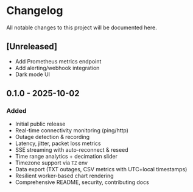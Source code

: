 # Changelog

All notable changes to this project will be documented here.

## [Unreleased]
- Add Prometheus metrics endpoint
- Add alerting/webhook integration
- Dark mode UI

## 0.1.0 - 2025-10-02
### Added
- Initial public release
- Real-time connectivity monitoring (ping/http)
- Outage detection & recording
- Latency, jitter, packet loss metrics
- SSE streaming with auto-reconnect & reseed
- Time range analytics + decimation slider
- Timezone support via `TZ` env
- Data export (TXT outages, CSV metrics with UTC+local timestamps)
- Resilient worker-based chart rendering
- Comprehensive README, security, contributing docs
